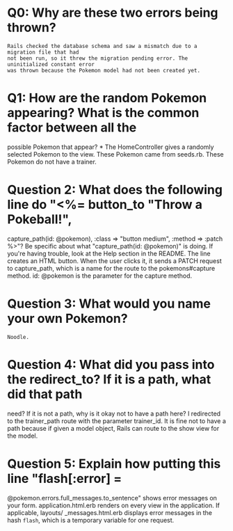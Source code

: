 # Q0: Why are these two errors being thrown?
    Rails checked the database schema and saw a mismatch due to a migration file that had
    not been run, so it threw the migration pending error. The uninitialized constant error
    was thrown because the Pokemon model had not been created yet.

# Q1: How are the random Pokemon appearing? What is the common factor between all the
  possible Pokemon that appear? *
    The HomeController gives a randomly selected Pokemon to the view. These Pokemon
    came from seeds.rb. These Pokemon do not have a trainer.

# Question 2: What does the following line do "<%= button_to "Throw a Pokeball!",
  capture_path(id: @pokemon), :class => "button medium", :method => :patch %>"? Be specific
  about what "capture_path(id: @pokemon)" is doing. If you're having trouble, look at the
  Help section in the README.
    The line creates an HTML button. When the user clicks it, it sends a PATCH request to
    capture_path, which is a name for the route to the pokemons#capture method. id: @pokemon
    is the parameter for the capture method.

# Question 3: What would you name your own Pokemon?
    Noodle.

# Question 4: What did you pass into the redirect_to? If it is a path, what did that path
  need? If it is not a path, why is it okay not to have a path here?
    I redirected to the trainer_path route with the parameter trainer_id. It is fine not to
    have a path because if given a model object, Rails can route to the show view for the model.

# Question 5: Explain how putting this line "flash[:error] =
  @pokemon.errors.full_messages.to_sentence" shows error messages on your form.
    application.html.erb renders on every view in the application. If applicable, layouts/
    _messages.html.erb displays error messages in the hash `flash`, which is a temporary
    variable for one request.
